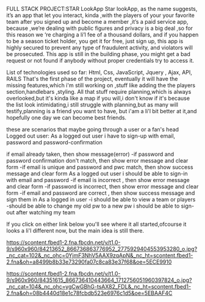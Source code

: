 FULL STACK PROJECT:STAR LookApp
Star lookApp, as the name  suggests, it’s an app that let you interact, kinda ,with  the players of your your favorite team  after you signed up and become a member ,it’s a paid service app, because ,we’re dealing with public figures and privacy is a big deal ,so for this reason  we ‘re charging  a li’l fee of a thousand dollars, and if you happen to be a season ticket holder, you get it  for free, just sign up, this app is highly secured to prevent any type of fraudulent activity, and violators will be prosecuted. This app is still in the building phase, you might get a bad request or not found if anybody without proper credentials try to access it.

List of technologies used so far:
Html, Css, JavaScript,  Jquery ,  Ajax, API, RAILS
That's the first phase of the project, eventually it will have the missing features,which i'm still working on ,stuff like adding the the players section,handlebars ,styling.
All that stuff require planning,which is always overlooked,but it's kinda like a map if you will,i don't know if it's because the list look intimidating,i still struggle with planning,but as many will testify,planning is a friend you want to have, but i'am a li'l bit better at it,and hopefully one day we can become best friends.

these are scenarios  that maybe going through a user or a fan's head
Logged out user:
As a logged out user i have to sign-up with email, password and password-confirmation

if email already taken, then show message(error)
-if password and password confirmation don't match, then show error message and clear form
-if email is unique and password and pwc match, then show success message and clear form
As a logged out user i should be able to sign-in with email and password
-if email is incorrect , then show error message and clear form
-if password is incorrect, then show error message and clear form
-if email and password are correct , then show success message and sign them in
As a logged in user
-i should be able to view  a team or players
-should be able to change my old pw to a new pw
i should be able to sign-out after watching my team

If you click on either link  below you'll see where it all started,ofcourse it looks a li'l different now, but the main idea is still there.

https://scontent.fbed1-2.fna.fbcdn.net/v/t1.0-9/s960x960/84213652_866736863776952_2775929404553953280_o.jpg?_nc_cat=102&_nc_ohc=0YjmF3NhV5AAX9zqApN&_nc_ht=scontent.fbed1-2.fna&oh=a8499b8b33e73290fa07c8ca83e37f68&oe=5ECE9910

https://scontent.fbed1-2.fna.fbcdn.net/v/t1.0-9/s960x960/84351615_866736410443664_1712756051960397824_o.jpg?_nc_cat=104&_nc_ohc=ygCwGBhG-tsAX82_FDL&_nc_ht=scontent.fbed1-2.fna&oh=08b4440d18e1c78fcbdb523e6976c1d5&oe=5EBAAF4C

